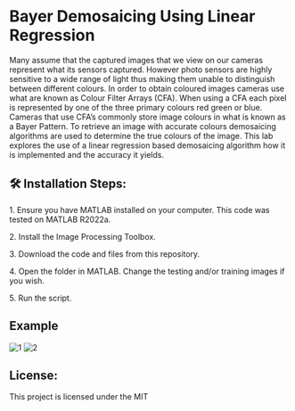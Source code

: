<h1 align="" id="title">Bayer Demosaicing Using Linear Regression</h1>

<p id="description">Many assume that the captured images that we view on our cameras represent what its sensors captured. However photo sensors are highly sensitive to a wide range of light thus making them unable to distinguish between different colours. In order to obtain coloured images cameras use what are known as Colour Filter Arrays (CFA). When using a CFA each pixel is represented by one of the three primary colours red green or blue. Cameras that use CFA’s commonly store image colours in what is known as a Bayer Pattern. To retrieve an image with accurate colours demosaicing algorithms are used to determine the true colours of the image. This lab explores the use of a linear regression based demosaicing algorithm how it is implemented and the accuracy it yields.</p>

<h2>🛠️ Installation Steps:</h2>

<p>1. Ensure you have MATLAB installed on your computer. This code was tested on MATLAB R2022a.</p>

<p>2. Install the Image Processing Toolbox.</p>

<p>3. Download the code and files from this repository.</p>

<p>4. Open the folder in MATLAB. Change the testing and/or training images if you wish.</p>

<p>5. Run the script.</p>


<h2>Example</h2>

![1](https://user-images.githubusercontent.com/59986120/230692294-dfbdf6d9-99ba-474e-902c-28e01f44f51f.png)
![2](https://user-images.githubusercontent.com/59986120/230692300-94e9f70d-0a6c-41c6-aae4-ad9ea472f3b6.png)



<h2>License:</h2>

This project is licensed under the MIT
